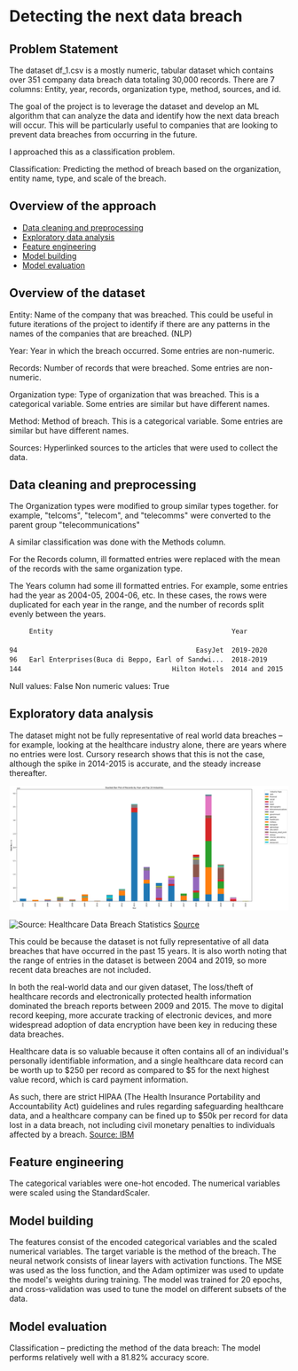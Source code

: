 # Detecting the next data breach

## Problem Statement
The dataset df_1.csv is a mostly numeric, tabular dataset which contains over 351 company data breach data totaling 30,000 records.
There are 7 columns: Entity, year, records, organization type, method, sources, and id.

The goal of the project is to leverage the dataset and develop an ML algorithm that can analyze the data and identify how the next data breach will occur. This will be particularly useful to companies that are looking to prevent data breaches from occurring in the future.

I approached this as a classification problem.

Classification: Predicting the method of breach based on the organization, entity name, type, and scale of the breach.

## Overview of the approach
- [Data cleaning and preprocessing](#data-cleaning-and-preprocessing)
- [Exploratory data analysis](#exploratory-data-analysis)
- [Feature engineering](#feature-engineering)
- [Model building](#model-building)
- [Model evaluation](#model-evaluation)

## Overview of the dataset
Entity: Name of the company that was breached. This could be useful in future iterations of the project to identify if there are any patterns in the names of the companies that are breached. (NLP)

Year: Year in which the breach occurred. Some entries are non-numeric.

Records: Number of records that were breached. Some entries are non-numeric.

Organization type: Type of organization that was breached. This is a categorical variable. Some entries are similar but have different names.

Method: Method of breach. This is a categorical variable. Some entries are similar but have different names.

Sources: Hyperlinked sources to the articles that were used to collect the data.

## Data cleaning and preprocessing

The Organization types were modified to group similar types together. for example, "telcoms", "telecom", and "telecomms" were converted to the parent group "telecommunications"

A similar classification was done with the Methods column.

For the Records column, ill formatted entries were replaced with the mean of the records with the same organization type.

The Years column had some ill formatted entries. For example, some entries had the year as 2004-05, 2004-06, etc. In these cases, the rows were duplicated for each year in the range, and the number of records split evenly between the years.

``` txt
     Entity                                             Year            Records     Organization type   Method  
 
94                                             EasyJet  2019-2020       13394400    transport           hacked    
96   Earl Enterprises(Buca di Beppo, Earl of Sandwi...  2018-2019       2000000     restaurant          hacked    
144                                      Hilton Hotels  2014 and 2015   363000      hotel               hacked  
```
Null values:  False
Non numeric values:  True



## Exploratory data analysis
The dataset might not be fully representative of real world data breaches – for example, looking at the healthcare industry alone, there are years where no entries were lost. Cursory research shows that this is not the case, although the spike in 2014-2015 is accurate, and the steady increase thereafter.

![Visualizing the given dataset](graphs/industryrecords.png)

![Source: Healthcare Data Breach Statistics](https://www.hipaajournal.com/wp-content/uploads/2023/11/healthcare-data-breach-statistics-breached-records-2009-2023-oct.jpg)
[Source](https://www.hipaajournal.com/healthcare-data-breach-statistics/)


This could be because the dataset is not fully representative of all data breaches that have occurred in the past 15 years. It is also worth noting that the range of entries in the dataset is between 2004 and 2019, so more recent data breaches are not included.

In both the real-world data and our given dataset, The loss/theft of healthcare records and electronically protected health information dominated the breach reports between 2009 and 2015. The move to digital record keeping, more accurate tracking of electronic devices, and more widespread adoption of data encryption have been key in reducing these data breaches.

Healthcare data is so valuable because it often contains all of an individual's personally identifiable information, and a single healthcare data record can be worth up to $250 per record as compared to $5 for the next highest value record, which is card payment information.

As such, there are strict HIPAA (The Health Insurance Portability and Accountability Act) guidelines and rules regarding safeguarding healthcare data, and a healthcare company can be fined up to $50k per record for data lost in a data breach, not including civil monetary penalties to individuals affected by a breach. [Source: IBM](https://www.ibm.com/reports/data-breach)

## Feature engineering
The categorical variables were one-hot encoded. The numerical variables were scaled using the StandardScaler.

## Model building
The features consist of the encoded categorical variables and the scaled numerical variables. The target variable is the method of the breach. The neural network consists of linear layers with activation functions. The MSE was used as the loss function, and the Adam optimizer was used to update the model's weights during training. The model was trained for 20 epochs, and cross-validation was used to tune the model on different subsets of the data.

## Model evaluation
Classification – predicting the method of the data breach: The model performs relatively well with a 81.82% accuracy score. 

